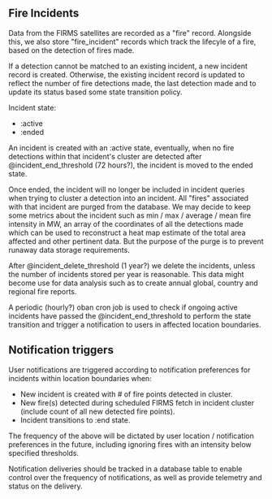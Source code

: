 ## Fire Incidents

Data from the FIRMS satellites are recorded as a "fire" record.
Alongside this, we also store "fire_incident" records which track the lifecyle of a fire, based on the detection of fires made.

If a detection cannot be matched to an existing incident, a new incident record is created. Otherwise, the existing incident record is updated to reflect the number of fire detections made, the last detection made and to update its status based some state transition policy.

Incident state:

- :active
- :ended

An incident is created with an :active state, eventually, when no fire detections within that incident's cluster are detected after @incident_end_threshold (72 hours?), the incident is moved to the ended state.

Once ended, the incident will no longer be included in incident queries when trying to cluster a detection into an incident. All "fires" associated with that incident are purged from the database. We may decide to keep some metrics about the incident such as min / max / average / mean fire intensity in MW, an array of the coordinates of all the detections made which can be used to reconstruct a heat map estimate of the total area affected and other pertinent data. But the purpose of the purge is to prevent runaway data storage requirements.

After @incident_delete_threshold (1 year?) we delete the incidents, unless the number of incidents stored per year is reasonable. This data might become use for data analysis such as to create annual global, country and regional fire reports.

A periodic (hourly?) oban cron job is used to check if ongoing active incidents have passed the @incident_end_threshold to perform the state transition and trigger a notification to users in affected location boundaries.

## Notification triggers

User notifications are triggered according to notification preferences for incidents within location boundaries when:

- New incident is created with # of fire points detected in cluster.
- New fire(s) detected during scheduled FIRMS fetch in incident cluster (include count of all new detected fire points).
- Incident transitions to :end state.

The frequency of the above will be dictated by user location / notification preferences in the future, including ignoring fires with an intensity below specified thresholds.

Notification deliveries should be tracked in a database table to enable control over the frequency of notifications, as well as provide telemetry and status on the delivery.

